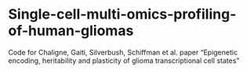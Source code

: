 # Single-cell-multi-omics-profiling-of-human-gliomas
Code for Chaligne, Gaiti, Silverbush, Schiffman et al. paper “Epigenetic encoding, heritability and plasticity of glioma transcriptional cell states”
